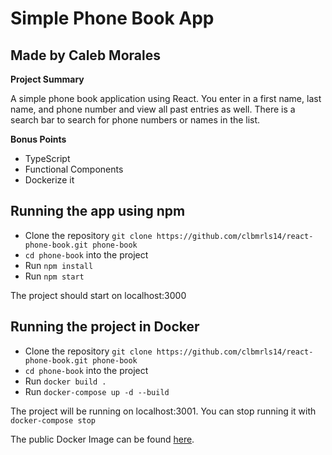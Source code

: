 # Simple Phone Book App
## Made by Caleb Morales

**Project Summary**

A simple phone book application using React. You enter in a first name, last name, and phone number and view all past entries as well. There is a search bar to search for phone numbers or names in the list.

**Bonus Points**
- TypeScript
- Functional Components
- Dockerize it

## Running the app using npm
- Clone the repository `git clone https://github.com/clbmrls14/react-phone-book.git phone-book`
- `cd phone-book` into the project
- Run `npm install`
- Run `npm start`

The project should start on localhost:3000

## Running the project in Docker
- Clone the repository `git clone https://github.com/clbmrls14/react-phone-book.git phone-book`
- `cd phone-book` into the project
- Run `docker build .`
- Run `docker-compose up -d --build`

The project will be running on localhost:3001. You can stop running it with `docker-compose stop`

The public Docker Image can be found [here](https://hub.docker.com/r/clbmrls014/phone-book).

